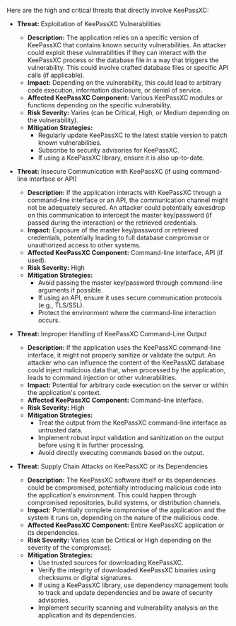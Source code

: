 Here are the high and critical threats that directly involve KeePassXC:

* **Threat:** Exploitation of KeePassXC Vulnerabilities
    * **Description:** The application relies on a specific version of KeePassXC that contains known security vulnerabilities. An attacker could exploit these vulnerabilities if they can interact with the KeePassXC process or the database file in a way that triggers the vulnerability. This could involve crafted database files or specific API calls (if applicable).
    * **Impact:** Depending on the vulnerability, this could lead to arbitrary code execution, information disclosure, or denial of service.
    * **Affected KeePassXC Component:** Various KeePassXC modules or functions depending on the specific vulnerability.
    * **Risk Severity:** Varies (can be Critical, High, or Medium depending on the vulnerability).
    * **Mitigation Strategies:**
        * Regularly update KeePassXC to the latest stable version to patch known vulnerabilities.
        * Subscribe to security advisories for KeePassXC.
        * If using a KeePassXC library, ensure it is also up-to-date.

* **Threat:** Insecure Communication with KeePassXC (if using command-line interface or API)
    * **Description:** If the application interacts with KeePassXC through a command-line interface or an API, the communication channel might not be adequately secured. An attacker could potentially eavesdrop on this communication to intercept the master key/password (if passed during the interaction) or the retrieved credentials.
    * **Impact:** Exposure of the master key/password or retrieved credentials, potentially leading to full database compromise or unauthorized access to other systems.
    * **Affected KeePassXC Component:** Command-line interface, API (if used).
    * **Risk Severity:** High
    * **Mitigation Strategies:**
        * Avoid passing the master key/password through command-line arguments if possible.
        * If using an API, ensure it uses secure communication protocols (e.g., TLS/SSL).
        * Protect the environment where the command-line interaction occurs.

* **Threat:** Improper Handling of KeePassXC Command-Line Output
    * **Description:** If the application uses the KeePassXC command-line interface, it might not properly sanitize or validate the output. An attacker who can influence the content of the KeePassXC database could inject malicious data that, when processed by the application, leads to command injection or other vulnerabilities.
    * **Impact:** Potential for arbitrary code execution on the server or within the application's context.
    * **Affected KeePassXC Component:** Command-line interface.
    * **Risk Severity:** High
    * **Mitigation Strategies:**
        * Treat the output from the KeePassXC command-line interface as untrusted data.
        * Implement robust input validation and sanitization on the output before using it in further processing.
        * Avoid directly executing commands based on the output.

* **Threat:** Supply Chain Attacks on KeePassXC or its Dependencies
    * **Description:** The KeePassXC software itself or its dependencies could be compromised, potentially introducing malicious code into the application's environment. This could happen through compromised repositories, build systems, or distribution channels.
    * **Impact:**  Potentially complete compromise of the application and the system it runs on, depending on the nature of the malicious code.
    * **Affected KeePassXC Component:** Entire KeePassXC application or its dependencies.
    * **Risk Severity:** Varies (can be Critical or High depending on the severity of the compromise).
    * **Mitigation Strategies:**
        * Use trusted sources for downloading KeePassXC.
        * Verify the integrity of downloaded KeePassXC binaries using checksums or digital signatures.
        * If using a KeePassXC library, use dependency management tools to track and update dependencies and be aware of security advisories.
        * Implement security scanning and vulnerability analysis on the application and its dependencies.